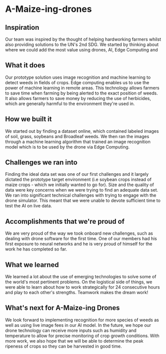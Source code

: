 # A-Maize-ing-drones

## Inspiration

Our team was inspired by the thought of helping hardworking farmers whilst also providing solutions to the UN's 2nd SDG. We started by thinking about where we could add the most value using drones, AI, Edge Computing and

## What it does

Our prototype solution uses image recognition and machine learning to detect weeds in fields of crops. Edge computing enables us to use the power of machine learning in remote areas. This technology allows farmers to save time when farming by being alerted to the exact position of weeds. It also allows farmers to save money by reducing the use of herbicides, which are generally harmful to the environment they're used in.

## How we built it

We started out by finding a dataset online, which contained labeled images of soil, grass, soybeans and Broadleaf weeds. We then ran the images through a machine learning algorithm that trained an image recognition model which is to be used by the drone via Edge Computing.

## Challenges we ran into

Finding the ideal data set was one of our first challenges and it largely dictated the prototype target environment (i.e soybean crops instead of maize crops - which we initially wanted to go for). Size and the quality of data were key concerns when we were trying to find an adequate data set. We ran into significant technical challenges with trying to engage with the drone simulator. This meant that we were unable to devote sufficient time to test the AI on live data.

## Accomplishments that we're proud of

We are very proud of the way we took onboard new challenges, such as dealing with drone software for the first time. One of our members had his first exposure to neural networks and he is very proud of himself for the work he has completed so far.

## What we learned

We learned a lot about the use of emerging technologies to solve some of the world's most pertinent problems. On the logistical side of things, we were able to learn about how to work strategically for 24 consecutive hours and play to each other's strengths. Teamwork makes the dream work!

## What's next for A-Maize-ing Drones

We look forward to implementing recognition for more species of weeds as well as using live image fees in our AI model. In the future, we hope our drone technology can receive more inputs such as humidity and temperature to allow for precise monitoring of crop growth conditions. With more work, we also hope that we will be able to determine the peak ripeness of crops so they can be harvested in good time.

